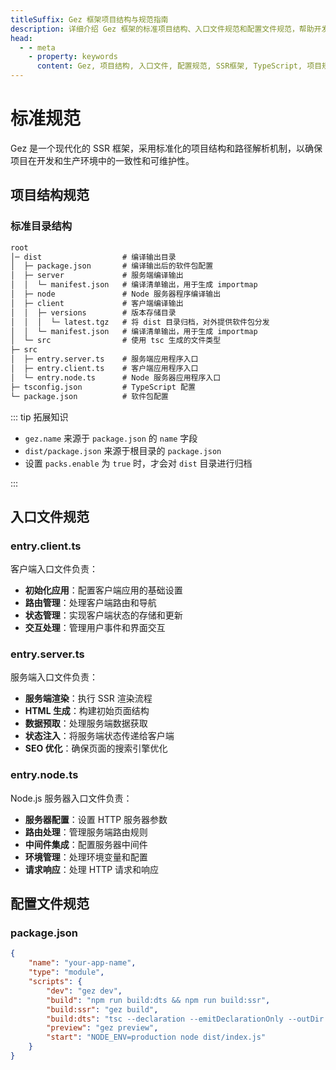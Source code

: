 ```yaml
---
titleSuffix: Gez 框架项目结构与规范指南
description: 详细介绍 Gez 框架的标准项目结构、入口文件规范和配置文件规范，帮助开发者构建规范化、可维护的 SSR 应用。
head:
  - - meta
    - property: keywords
      content: Gez, 项目结构, 入口文件, 配置规范, SSR框架, TypeScript, 项目规范, 开发标准
---
```


# 标准规范

Gez 是一个现代化的 SSR 框架，采用标准化的项目结构和路径解析机制，以确保项目在开发和生产环境中的一致性和可维护性。

## 项目结构规范

### 标准目录结构

```txt
root
│─ dist                  # 编译输出目录
│  ├─ package.json       # 编译输出后的软件包配置
│  ├─ server             # 服务端编译输出
│  │  └─ manifest.json   # 编译清单输出，用于生成 importmap
│  ├─ node               # Node 服务器程序编译输出
│  ├─ client             # 客户端编译输出
│  │  ├─ versions        # 版本存储目录
│  │  │  └─ latest.tgz   # 将 dist 目录归档，对外提供软件包分发
│  │  └─ manifest.json   # 编译清单输出，用于生成 importmap
│  └─ src                # 使用 tsc 生成的文件类型
├─ src
│  ├─ entry.server.ts    # 服务端应用程序入口
│  ├─ entry.client.ts    # 客户端应用程序入口
│  └─ entry.node.ts      # Node 服务器应用程序入口
├─ tsconfig.json         # TypeScript 配置
└─ package.json          # 软件包配置
```

::: tip 拓展知识
- `gez.name` 来源于 `package.json` 的 `name` 字段
- `dist/package.json` 来源于根目录的 `package.json`
- 设置 `packs.enable` 为 `true` 时，才会对 `dist` 目录进行归档

:::

## 入口文件规范

### entry.client.ts
客户端入口文件负责：
- **初始化应用**：配置客户端应用的基础设置
- **路由管理**：处理客户端路由和导航
- **状态管理**：实现客户端状态的存储和更新
- **交互处理**：管理用户事件和界面交互

### entry.server.ts
服务端入口文件负责：
- **服务端渲染**：执行 SSR 渲染流程
- **HTML 生成**：构建初始页面结构
- **数据预取**：处理服务端数据获取
- **状态注入**：将服务端状态传递给客户端
- **SEO 优化**：确保页面的搜索引擎优化

### entry.node.ts
Node.js 服务器入口文件负责：
- **服务器配置**：设置 HTTP 服务器参数
- **路由处理**：管理服务端路由规则
- **中间件集成**：配置服务器中间件
- **环境管理**：处理环境变量和配置
- **请求响应**：处理 HTTP 请求和响应

## 配置文件规范

### package.json

```json
{
    "name": "your-app-name",
    "type": "module",
    "scripts": {
        "dev": "gez dev",
        "build": "npm run build:dts && npm run build:ssr",
        "build:ssr": "gez build",
        "build:dts": "tsc --declaration --emitDeclarationOnly --outDir dist/src",
        "preview": "gez preview",
        "start": "NODE_ENV=production node dist/index.js"
    }
}
```
